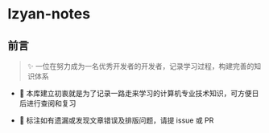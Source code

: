 # lzyan-notes

## 前言

> ✨ 一位在努力成为一名优秀开发者的开发者，记录学习过程，构建完善的知识体系

- 🎈 本库建立初衷就是为了记录一路走来学习的计算机专业技术知识，可方便日后进行查阅和复习

- 🍳 标注如有遗漏或发现文章错误及排版问题，请提 issue 或 PR



